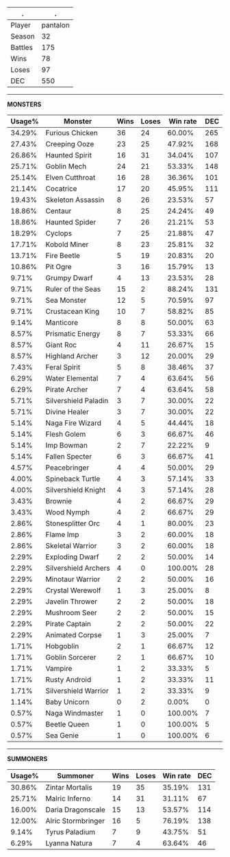 .|.
|-|-
Player|pantalon
Season|32
Battles|175
Wins|78
Loses|97
DEC|550

---
**MONSTERS**

Usage%|Monster|Wins|Loses|Win rate|DEC|
-|-|-|-|-|-|
34.29%|Furious Chicken|36|24|60.00%|265|
27.43%|Creeping Ooze|23|25|47.92%|168|
26.86%|Haunted Spirit|16|31|34.04%|107|
25.71%|Goblin Mech|24|21|53.33%|148|
25.14%|Elven Cutthroat|16|28|36.36%|101|
21.14%|Cocatrice|17|20|45.95%|111|
19.43%|Skeleton Assassin|8|26|23.53%|57|
18.86%|Centaur|8|25|24.24%|49|
18.86%|Haunted Spider|7|26|21.21%|53|
18.29%|Cyclops|7|25|21.88%|47|
17.71%|Kobold Miner|8|23|25.81%|32|
13.71%|Fire Beetle|5|19|20.83%|20|
10.86%|Pit Ogre|3|16|15.79%|13|
9.71%|Grumpy Dwarf|4|13|23.53%|28|
9.71%|Ruler of the Seas|15|2|88.24%|131|
9.71%|Sea Monster|12|5|70.59%|97|
9.71%|Crustacean King|10|7|58.82%|85|
9.14%|Manticore|8|8|50.00%|63|
8.57%|Prismatic Energy|8|7|53.33%|66|
8.57%|Giant Roc|4|11|26.67%|15|
8.57%|Highland Archer|3|12|20.00%|29|
7.43%|Feral Spirit|5|8|38.46%|37|
6.29%|Water Elemental|7|4|63.64%|56|
6.29%|Pirate Archer|7|4|63.64%|58|
5.71%|Silvershield Paladin|3|7|30.00%|22|
5.71%|Divine Healer|3|7|30.00%|22|
5.14%|Naga Fire Wizard|4|5|44.44%|18|
5.14%|Flesh Golem|6|3|66.67%|46|
5.14%|Imp Bowman|2|7|22.22%|9|
5.14%|Fallen Specter|6|3|66.67%|41|
4.57%|Peacebringer|4|4|50.00%|29|
4.00%|Spineback Turtle|4|3|57.14%|33|
4.00%|Silvershield Knight|4|3|57.14%|28|
3.43%|Brownie|4|2|66.67%|29|
3.43%|Wood Nymph|4|2|66.67%|29|
2.86%|Stonesplitter Orc|4|1|80.00%|23|
2.86%|Flame Imp|3|2|60.00%|18|
2.86%|Skeletal Warrior|3|2|60.00%|18|
2.29%|Exploding Dwarf|2|2|50.00%|14|
2.29%|Silvershield Archers|4|0|100.00%|28|
2.29%|Minotaur Warrior|2|2|50.00%|16|
2.29%|Crystal Werewolf|1|3|25.00%|8|
2.29%|Javelin Thrower|2|2|50.00%|18|
2.29%|Mushroom Seer|2|2|50.00%|15|
2.29%|Pirate Captain|2|2|50.00%|22|
2.29%|Animated Corpse|1|3|25.00%|7|
1.71%|Hobgoblin|2|1|66.67%|12|
1.71%|Goblin Sorcerer|2|1|66.67%|10|
1.71%|Vampire|1|2|33.33%|5|
1.71%|Rusty Android|1|2|33.33%|11|
1.71%|Silvershield Warrior|1|2|33.33%|9|
1.14%|Baby Unicorn|0|2|0.00%|0|
0.57%|Naga Windmaster|1|0|100.00%|7|
0.57%|Beetle Queen|1|0|100.00%|5|
0.57%|Sea Genie|1|0|100.00%|6|

---
**SUMMONERS**

Usage%|Summoner|Wins|Loses|Win rate|DEC|
-|-|-|-|-|-|
30.86%|Zintar Mortalis|19|35|35.19%|131|
25.71%|Malric Inferno|14|31|31.11%|67|
16.00%|Daria Dragonscale|15|13|53.57%|114|
12.00%|Alric Stormbringer|16|5|76.19%|138|
9.14%|Tyrus Paladium|7|9|43.75%|51|
6.29%|Lyanna Natura|7|4|63.64%|46|
